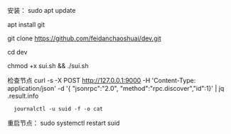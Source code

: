 安装：
  sudo apt update
  
  apt install git
  
  git clone https://github.com/feidanchaoshuai/dev.git
  
  cd dev
  
  chmod +x sui.sh && ./sui.sh
  
  
 检查节点 
      curl -s -X POST http://127.0.0.1:9000 -H 'Content-Type: application/json' -d '{ "jsonrpc":"2.0", "method":"rpc.discover","id":1}' | jq .result.info

      journalctl -u suid -f -o cat

重启节点：
    sudo systemctl restart suid



  
